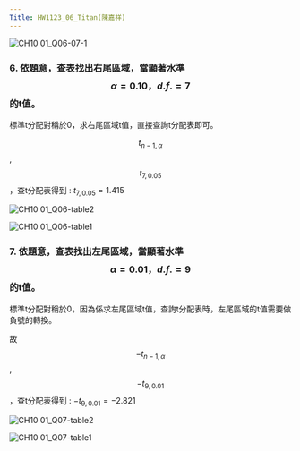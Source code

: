 ```yaml
---
Title: HW1123_06_Titan(陳嘉祥)
---
```


![CH10 01_Q06-07-1](https://github.com/user-attachments/assets/7d1fe8d0-b65e-4e4c-b8d0-5eff310f9c5e)


### 6. 依題意，查表找出右尾區域，當顯著水準 $$\alpha=0.10，d.f.=7$$的t值。
標準t分配對稱於0，求右尾區域t值，直接查詢t分配表即可。 

$$t_{n-1,\alpha}$$ , $$t_{7,0.05}$$，查t分配表得到 : 
$t_{7,0.05} = 1.415$  

![CH10 01_Q06-table2](https://github.com/user-attachments/assets/15aa36c4-35ab-4e45-8fca-fa417f111ddd)


![CH10 01_Q06-table1](https://github.com/user-attachments/assets/1d6d784a-02df-488c-a72c-4fc2b30e965d)  

### 7. 依題意，查表找出左尾區域，當顯著水準 $$\alpha=0.01，d.f.=9$$的t值。
標準t分配對稱於0，因為係求左尾區域t值，查詢t分配表時，左尾區域的t值需要做負號的轉換。 

故 $$-t_{n-1,\alpha}$$ , $$-t_{9,0.01}$$，查t分配表得到 : 
$-t_{9,0.01} = -2.821$  

![CH10 01_Q07-table2](https://github.com/user-attachments/assets/5756f178-b035-4c00-bdf8-4c36921d675a)
  

![CH10 01_Q07-table1](https://github.com/user-attachments/assets/b593af8f-f2f6-4355-9acb-b7b2d88f0e57)


